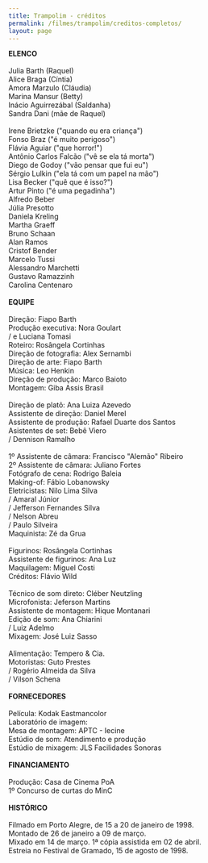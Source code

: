 ```yaml
---
title: Trampolim - créditos
permalink: /filmes/trampolim/creditos-completos/
layout: page
---
```

**ELENCO**\
\
Julia Barth (Raquel)\
Alice Braga (Cíntia)\
Amora Marzulo (Cláudia)\
Marina Mansur (Betty)\
Inácio Aguirrezábal (Saldanha)\
Sandra Dani (mãe de Raquel)\
\
Irene Brietzke ("quando eu era criança")\
Fonso Braz ("é muito perigoso")\
Flávia Aguiar ("que horror!")\
Antônio Carlos Falcão ("vê se ela tá morta")\
Diego de Godoy ("vão pensar que fui eu")\
Sérgio Lulkin ("ela tá com um papel na mão")\
Lisa Becker ("quê que é isso?")\
Artur Pinto ("é uma pegadinha")\
Alfredo Beber\
Júlia Presotto\
Daniela Kreling\
Martha Graeff\
Bruno Schaan\
Alan Ramos\
Cristof Bender\
Marcelo Tussi\
Alessandro Marchetti\
Gustavo Ramazzinh\
Carolina Centenaro\
 \
**EQUIPE**\
\
Direção: Fiapo Barth\
Produção executiva: Nora Goulart\
/ e Luciana Tomasi\
Roteiro: Rosângela Cortinhas\
Direção de fotografia: Alex Sernambi\
Direção de arte: Fiapo Barth\
Música: Leo Henkin\
Direção de produção: Marco Baioto\
Montagem: Giba Assis Brasil\
\
Direção de platô: Ana Luiza Azevedo\
Assistente de direção: Daniel Merel\
Assistente de produção: Rafael Duarte dos Santos\
Asistentes de set: Bebê Viero\
/ Dennison Ramalho\
\
1º Assistente de câmara: Francisco "Alemão" Ribeiro\
2º Assistente de câmara: Juliano Fortes\
Fotógrafo de cena: Rodrigo Baleia\
Making-of: Fábio Lobanowsky\
Eletricistas: Nilo Lima Silva\
/ Amaral Júnior\
/ Jefferson Fernandes Silva\
/ Nelson Abreu\
/ Paulo Silveira\
Maquinista: Zé da Grua\
\
Figurinos: Rosângela Cortinhas\
Assistente de figurinos: Ana Luz\
Maquilagem: Miguel Costi\
Créditos: Flávio Wild\
\
Técnico de som direto: Cléber Neutzling\
Microfonista: Jeferson Martins\
Assistente de montagem: Hique Montanari\
Edição de som: Ana Chiarini\
/ Luiz Adelmo\
Mixagem: José Luiz Sasso\
\
Alimentação: Tempero & Cia.\
Motoristas: Guto Prestes\
/ Rogério Almeida da Silva\
/ Vilson Schena\
\
**FORNECEDORES**\
\
Película: Kodak Eastmancolor\
Laboratório de imagem:\
Mesa de montagem: APTC - Iecine\
Estúdio de som: Atendimento e produção\
Estúdio de mixagem: JLS Facilidades Sonoras\
\
**FINANCIAMENTO**\
\
Produção: Casa de Cinema PoA\
1º Concurso de curtas do MinC\
\
**HISTÓRICO**\
\
Filmado em Porto Alegre, de 15 a 20 de janeiro de 1998.\
Montado de 26 de janeiro a 09 de março.\
Mixado em 14 de março. 1ª cópia assistida em 02 de abril.\
Estreia no Festival de Gramado, 15 de agosto de 1998.